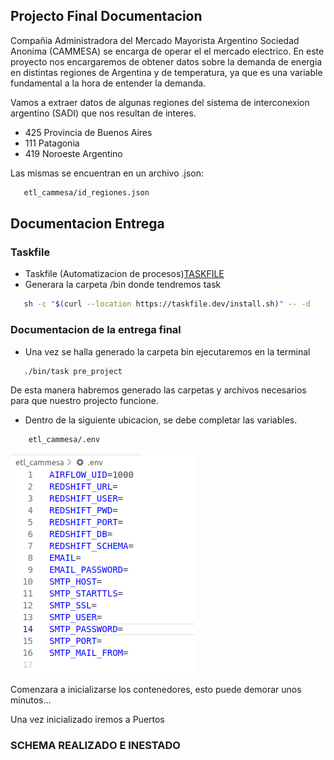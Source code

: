 ## Projecto Final Documentacion

Compañia Administradora del Mercado Mayorista Argentino Sociedad Anonima (CAMMESA) se encarga
de operar el el mercado electrico. 
En este proyecto nos encargaremos de obtener datos sobre la demanda de energia en distintas
regiones de Argentina y de temperatura, ya que es una variable fundamental a la hora de entender
la demanda.

Vamos a extraer datos de algunas regiones del sistema de interconexion argentino (SADI) que nos
resultan de interes. 

- 425 Provincia de Buenos Aires
- 111 Patagonia 
- 419 Noroeste Argentino
 
Las mismas se encuentran en un archivo .json:

 ```bash
    etl_cammesa/id_regiones.json
 ```


## Documentacion Entrega

### Taskfile
 - Taskfile (Automatizacion de procesos)[TASKFILE](https://taskfile.dev/)
 - Generara la carpeta /bin donde tendremos task
 ```bash
    sh -c "$(curl --location https://taskfile.dev/install.sh)" -- -d
 ```

### Documentacion de la entrega final

 - Una vez se halla generado la carpeta bin ejecutaremos en la terminal
 ```bash
    ./bin/task pre_project
 ```

De esta manera habremos generado las carpetas y archivos necesarios para que nuestro
projecto funcione. 

- Dentro de la siguiente ubicacion, se debe completar las variables.
```bash
    etl_cammesa/.env
 ```

![imagen1](imagenes/env.png)

Comenzara a inicializarse los contenedores, esto puede demorar unos minutos...

Una vez inicializado iremos a Puertos


### SCHEMA REALIZADO E INESTADO


